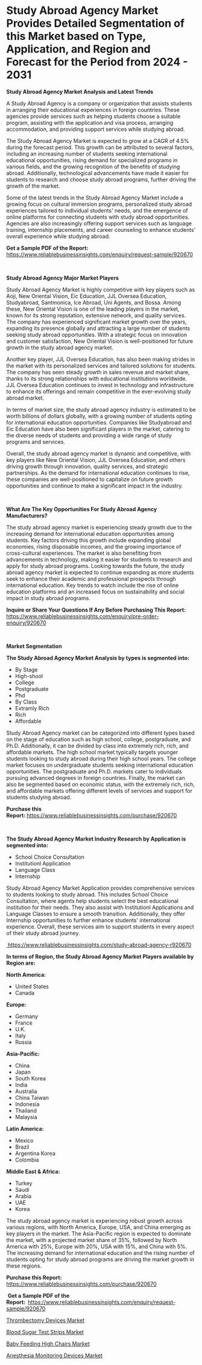<p><h1>Study Abroad Agency Market Provides Detailed Segmentation of this Market based on Type, Application, and Region and Forecast for the Period from 2024 - 2031</h1></p><p><strong>Study Abroad Agency Market Analysis and Latest Trends</strong></p>
<p><p>A Study Abroad Agency is a company or organization that assists students in arranging their educational experiences in foreign countries. These agencies provide services such as helping students choose a suitable program, assisting with the application and visa process, arranging accommodation, and providing support services while studying abroad.</p><p>The Study Abroad Agency Market is expected to grow at a CAGR of 4.5% during the forecast period. This growth can be attributed to several factors, including an increasing number of students seeking international educational opportunities, rising demand for specialized programs in various fields, and the growing recognition of the benefits of studying abroad. Additionally, technological advancements have made it easier for students to research and choose study abroad programs, further driving the growth of the market.</p><p>Some of the latest trends in the Study Abroad Agency Market include a growing focus on cultural immersion programs, personalized study abroad experiences tailored to individual students' needs, and the emergence of online platforms for connecting students with study abroad opportunities. Agencies are also increasingly offering support services such as language training, internship placements, and career counseling to enhance students' overall experience while studying abroad.</p></p>
<p><strong>Get a Sample PDF of the Report:&nbsp;</strong> <a href="https://www.reliablebusinessinsights.com/enquiry/request-sample/920670">https://www.reliablebusinessinsights.com/enquiry/request-sample/920670</a></p>
<p>&nbsp;</p>
<p><strong>Study Abroad Agency Major Market Players</strong></p>
<p><p>Study Abroad Agency Market is highly competitive with key players such as Aoji, New Oriental Vision, Eic Education, JJL Oversea Education, Studyabroad, Santmonica, Ice Abroad, Uni Agents, and Bossa. Among these, New Oriental Vision is one of the leading players in the market, known for its strong reputation, extensive network, and quality services. The company has experienced significant market growth over the years, expanding its presence globally and attracting a large number of students seeking study abroad opportunities. With a strategic focus on innovation and customer satisfaction, New Oriental Vision is well-positioned for future growth in the study abroad agency market.</p><p>Another key player, JJL Oversea Education, has also been making strides in the market with its personalized services and tailored solutions for students. The company has seen steady growth in sales revenue and market share, thanks to its strong relationships with educational institutions worldwide. JJL Oversea Education continues to invest in technology and infrastructure to enhance its offerings and remain competitive in the ever-evolving study abroad market.</p><p>In terms of market size, the study abroad agency industry is estimated to be worth billions of dollars globally, with a growing number of students opting for international education opportunities. Companies like Studyabroad and Eic Education have also been significant players in the market, catering to the diverse needs of students and providing a wide range of study programs and services.</p><p>Overall, the study abroad agency market is dynamic and competitive, with key players like New Oriental Vision, JJL Oversea Education, and others driving growth through innovation, quality services, and strategic partnerships. As the demand for international education continues to rise, these companies are well-positioned to capitalize on future growth opportunities and continue to make a significant impact in the industry.</p></p>
<p>&nbsp;</p>
<p><strong>What Are The Key Opportunities For Study Abroad Agency Manufacturers?</strong></p>
<p><p>The study abroad agency market is experiencing steady growth due to the increasing demand for international education opportunities among students. Key factors driving this growth include expanding global economies, rising disposable incomes, and the growing importance of cross-cultural experiences. The market is also benefiting from advancements in technology, making it easier for students to research and apply for study abroad programs. Looking towards the future, the study abroad agency market is expected to continue expanding as more students seek to enhance their academic and professional prospects through international education. Key trends to watch include the rise of online education platforms and an increased focus on sustainability and social impact in study abroad programs.</p></p>
<p><strong>Inquire or Share Your Questions If Any Before Purchasing This Report:</strong> <a href="https://www.reliablebusinessinsights.com/enquiry/pre-order-enquiry/920670">https://www.reliablebusinessinsights.com/enquiry/pre-order-enquiry/920670</a></p>
<p>&nbsp;</p>
<p><strong>Market Segmentation</strong></p>
<p><strong>The Study Abroad Agency Market Analysis by types is segmented into:</strong></p>
<p><ul><li>By Stage</li><li>High-shool</li><li>College</li><li>Postgraduate</li><li>Phd</li><li>By Class</li><li>Extramly Rich</li><li>Rich</li><li>Affordable</li></ul></p>
<p><p>Study Abroad Agency market can be categorized into different types based on the stage of education such as high school, college, postgraduate, and Ph.D. Additionally, it can be divided by class into extremely rich, rich, and affordable markets. The high school market typically targets younger students looking to study abroad during their high school years. The college market focuses on undergraduate students seeking international education opportunities. The postgraduate and Ph.D. markets cater to individuals pursuing advanced degrees in foreign countries. Finally, the market can also be segmented based on economic status, with the extremely rich, rich, and affordable markets offering different levels of services and support for students studying abroad.</p></p>
<p><strong>Purchase this Report:&nbsp;</strong><a href="https://www.reliablebusinessinsights.com/purchase/920670">https://www.reliablebusinessinsights.com/purchase/920670</a></p>
<p>&nbsp;</p>
<p><strong>The Study Abroad Agency Market Industry Research by Application is segmented into:</strong></p>
<p><ul><li>School Choice Consultation</li><li>Institutionl Application</li><li>Language Class</li><li>Internship</li></ul></p>
<p><p>Study Abroad Agency Market Application provides comprehensive services to students looking to study abroad. This includes School Choice Consultation, where agents help students select the best educational institution for their needs. They also assist with Institutionl Applications and Language Classes to ensure a smooth transition. Additionally, they offer Internship opportunities to further enhance students' international experience. Overall, these services aim to support students in every aspect of their study abroad journey.</p></p>
<p><a href="https://www.reliablebusinessinsights.com/study-abroad-agency-r920670">&nbsp;https://www.reliablebusinessinsights.com/study-abroad-agency-r920670</a></p>
<p><strong>In terms of Region, the Study Abroad Agency Market Players available by Region are:</strong></p>
<p>
    <p> <strong> North America: </strong>
        <ul>
            <li>United States</li>
            <li>Canada</li>
        </ul>
        </p> 
    <p> <strong> Europe: </strong>
        <ul>
            <li>Germany</li>
            <li>France</li>
            <li>U.K.</li>
            <li>Italy</li>
            <li>Russia</li>
        </ul>
        </p> 
    <p> <strong> Asia-Pacific: </strong>
        <ul>
            <li>China</li>
            <li>Japan</li>
            <li>South Korea</li>
            <li>India</li>
            <li>Australia</li>
            <li>China Taiwan</li>
            <li>Indonesia</li>
            <li>Thailand</li>
            <li>Malaysia</li>
        </ul>
        </p> 
    <p> <strong> Latin America: </strong>
        <ul>
            <li>Mexico</li>
            <li>Brazil</li>
            <li>Argentina Korea</li>
            <li>Colombia</li>
        </ul>
        </p> 
    <p> <strong> Middle East & Africa: </strong>
        <ul>
            <li>Turkey</li>
            <li>Saudi</li>
            <li>Arabia</li>
            <li>UAE</li>
            <li>Korea</li>
        </ul>
    </p>
    </p>
<p><p>The study abroad agency market is experiencing robust growth across various regions, with North America, Europe, USA, and China emerging as key players in the market. The Asia-Pacific region is expected to dominate the market, with a projected market share of 35%, followed by North America with 25%, Europe with 20%, USA with 15%, and China with 5%. The increasing demand for international education and the rising number of students opting for study abroad programs are driving the market growth in these regions.</p></p>
<p><strong>Purchase this Report: </strong><a href="https://www.reliablebusinessinsights.com/purchase/920670">https://www.reliablebusinessinsights.com/purchase/920670</a></p>
<p>&nbsp;<strong>Get a Sample PDF of the Report:&nbsp;&nbsp;</strong><a href="https://www.reliablebusinessinsights.com/enquiry/request-sample/920670">https://www.reliablebusinessinsights.com/enquiry/request-sample/920670</a></p>
<p><strong></strong></p>
<p><p><a href="https://github.com/phuonganhit041011/Market-Research-Report-List-1/blob/main/thrombectomy-devices-market.md">Thrombectomy Devices Market</a></p><p><a href="https://www.linkedin.com/pulse/comprehensive-analysis-global-blood-sugar-test-strips-market-qd2cf?trackingId=NYjow4SIU6UqLmfOtHzjtw%3D%3D">Blood Sugar Test Strips Market</a></p><p><a href="https://www.linkedin.com/pulse/insights-baby-feeding-high-chairs-market-players-size-geographical-yzkaf?trackingId=LN%2Fkr0Kw%2B90T2XFOwVxT4w%3D%3D">Baby Feeding High Chairs Market</a></p><p><a href="https://github.com/LeilaniWyman2021/Market-Research-Report-List-1/blob/main/anesthesia-monitoring-devices-market.md">Anesthesia Monitoring Devices Market</a></p></p>